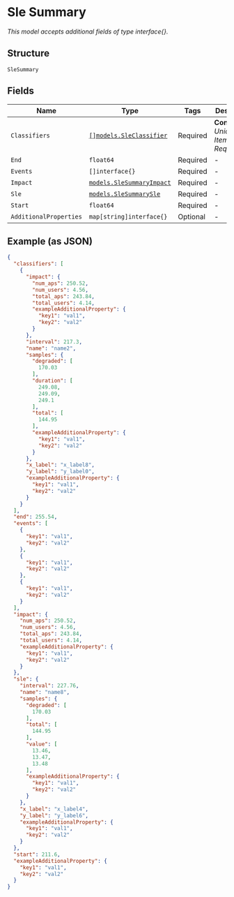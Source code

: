 
# Sle Summary

*This model accepts additional fields of type interface{}.*

## Structure

`SleSummary`

## Fields

| Name | Type | Tags | Description |
|  --- | --- | --- | --- |
| `Classifiers` | [`[]models.SleClassifier`](../../doc/models/sle-classifier.md) | Required | **Constraints**: *Unique Items Required* |
| `End` | `float64` | Required | - |
| `Events` | `[]interface{}` | Required | - |
| `Impact` | [`models.SleSummaryImpact`](../../doc/models/sle-summary-impact.md) | Required | - |
| `Sle` | [`models.SleSummarySle`](../../doc/models/sle-summary-sle.md) | Required | - |
| `Start` | `float64` | Required | - |
| `AdditionalProperties` | `map[string]interface{}` | Optional | - |

## Example (as JSON)

```json
{
  "classifiers": [
    {
      "impact": {
        "num_aps": 250.52,
        "num_users": 4.56,
        "total_aps": 243.84,
        "total_users": 4.14,
        "exampleAdditionalProperty": {
          "key1": "val1",
          "key2": "val2"
        }
      },
      "interval": 217.3,
      "name": "name2",
      "samples": {
        "degraded": [
          170.03
        ],
        "duration": [
          249.08,
          249.09,
          249.1
        ],
        "total": [
          144.95
        ],
        "exampleAdditionalProperty": {
          "key1": "val1",
          "key2": "val2"
        }
      },
      "x_label": "x_label8",
      "y_label": "y_label0",
      "exampleAdditionalProperty": {
        "key1": "val1",
        "key2": "val2"
      }
    }
  ],
  "end": 255.54,
  "events": [
    {
      "key1": "val1",
      "key2": "val2"
    },
    {
      "key1": "val1",
      "key2": "val2"
    },
    {
      "key1": "val1",
      "key2": "val2"
    }
  ],
  "impact": {
    "num_aps": 250.52,
    "num_users": 4.56,
    "total_aps": 243.84,
    "total_users": 4.14,
    "exampleAdditionalProperty": {
      "key1": "val1",
      "key2": "val2"
    }
  },
  "sle": {
    "interval": 227.76,
    "name": "name8",
    "samples": {
      "degraded": [
        170.03
      ],
      "total": [
        144.95
      ],
      "value": [
        13.46,
        13.47,
        13.48
      ],
      "exampleAdditionalProperty": {
        "key1": "val1",
        "key2": "val2"
      }
    },
    "x_label": "x_label4",
    "y_label": "y_label6",
    "exampleAdditionalProperty": {
      "key1": "val1",
      "key2": "val2"
    }
  },
  "start": 211.6,
  "exampleAdditionalProperty": {
    "key1": "val1",
    "key2": "val2"
  }
}
```

